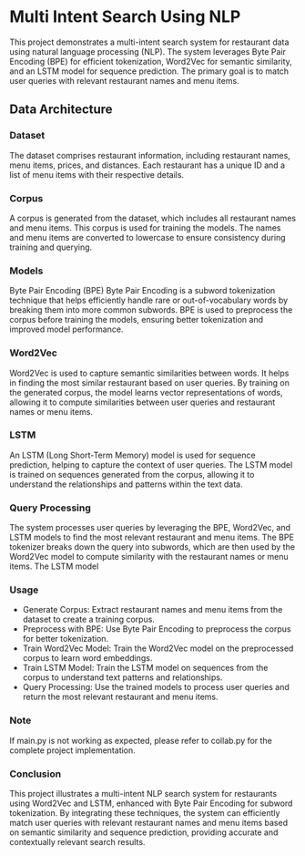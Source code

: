 # Multi Intent Search Using NLP
This project demonstrates a multi-intent search system for restaurant data using natural language processing (NLP). The system leverages Byte Pair Encoding (BPE) for efficient tokenization, Word2Vec for semantic similarity, and an LSTM model for sequence prediction. The primary goal is to match user queries with relevant restaurant names and menu items.

## Data Architecture
###  Dataset
The dataset comprises restaurant information, including restaurant names, menu items, prices, and distances. Each restaurant has a unique ID and a list of menu items with their respective details.

### Corpus
A corpus is generated from the dataset, which includes all restaurant names and menu items. This corpus is used for training the models. The names and menu items are converted to lowercase to ensure consistency during training and querying.

### Models
Byte Pair Encoding (BPE)
Byte Pair Encoding is a subword tokenization technique that helps efficiently handle rare or out-of-vocabulary words by breaking them into more common subwords. BPE is used to preprocess the corpus before training the models, ensuring better tokenization and improved model performance.

### Word2Vec
Word2Vec is used to capture semantic similarities between words. It helps in finding the most similar restaurant based on user queries. By training on the generated corpus, the model learns vector representations of words, allowing it to compute similarities between user queries and restaurant names or menu items.

### LSTM
An LSTM (Long Short-Term Memory) model is used for sequence prediction, helping to capture the context of user queries. The LSTM model is trained on sequences generated from the corpus, allowing it to understand the relationships and patterns within the text data.

### Query Processing
The system processes user queries by leveraging the BPE, Word2Vec, and LSTM models to find the most relevant restaurant and menu items. The BPE tokenizer breaks down the query into subwords, which are then used by the Word2Vec model to compute similarity with the restaurant names or menu items. The LSTM model

### Usage
- Generate Corpus: Extract restaurant names and menu items from the dataset to create a training corpus.
- Preprocess with BPE: Use Byte Pair Encoding to preprocess the corpus for better tokenization.
- Train Word2Vec Model: Train the Word2Vec model on the preprocessed corpus to learn word embeddings.
- Train LSTM Model: Train the LSTM model on sequences from the corpus to understand text patterns and relationships.
- Query Processing: Use the trained models to process user queries and return the most relevant restaurant and menu items.

### Note
If main.py is not working as expected, please refer to collab.py for the complete project implementation.

### Conclusion
This project illustrates a multi-intent NLP search system for restaurants using Word2Vec and LSTM, enhanced with Byte Pair Encoding for subword tokenization. By integrating these techniques, the system can efficiently match user queries with relevant restaurant names and menu items based on semantic similarity and sequence prediction, providing accurate and contextually relevant search results.